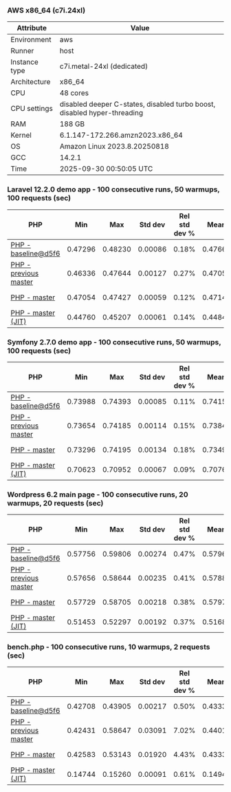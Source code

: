 ### AWS x86_64 (c7i.24xl)

|  Attribute    |     Value      |
|---------------|----------------|
| Environment   |aws|
| Runner        |host|
| Instance type |c7i.metal-24xl (dedicated)|
| Architecture  |x86_64
| CPU           |48 cores|
| CPU settings  |disabled deeper C-states, disabled turbo boost, disabled hyper-threading|
| RAM           |188 GB|
| Kernel        |6.1.147-172.266.amzn2023.x86_64|
| OS            |Amazon Linux 2023.8.20250818|
| GCC           |14.2.1|
| Time          |2025-09-30 00:50:05 UTC|

### Laravel 12.2.0 demo app - 100 consecutive runs, 50 warmups, 100 requests (sec)

|     PHP     |     Min     |     Max     |    Std dev   | Rel std dev % |  Mean  | Mean diff % |   Median   | Median diff % |   Skew  | P-value |  Instr count  |     Memory    |
|-------------|-------------|-------------|--------------|---------------|--------|-------------|------------|---------------|---------|---------|---------------|---------------|
|[PHP - baseline@d5f6](https://github.com/php/php-src/commit/d5f6e56610)|0.47296|0.48230|0.00086|0.18%|0.47667|0.00%|0.47661|0.00%|2.277|0.999|180947807|43.67 MB|
|[PHP - previous master](https://github.com/php/php-src/commit/898235127b)|0.46336|0.47644|0.00127|0.27%|0.47051|-1.29%|0.47036|-1.31%|0.223|0.000|176329146|44.30 MB|
|[PHP - master](https://github.com/php/php-src/commit/96aa0e08a1)|0.47054|0.47427|0.00059|0.12%|0.47148|-1.09%|0.47137|-1.10%|1.585|0.000|176404417|44.30 MB|
|[PHP - master (JIT)](https://github.com/php/php-src/commit/96aa0e08a1)|0.44760|0.45207|0.00061|0.14%|0.44842|-5.93%|0.44834|-5.93%|3.011|0.000|147877218|53.44 MB|

### Symfony 2.7.0 demo app - 100 consecutive runs, 50 warmups, 100 requests (sec)

|     PHP     |     Min     |     Max     |    Std dev   | Rel std dev % |  Mean  | Mean diff % |   Median   | Median diff % |   Skew  | P-value |  Instr count  |     Memory    |
|-------------|-------------|-------------|--------------|---------------|--------|-------------|------------|---------------|---------|---------|---------------|---------------|
|[PHP - baseline@d5f6](https://github.com/php/php-src/commit/d5f6e56610)|0.73988|0.74393|0.00085|0.11%|0.74157|0.00%|0.74147|0.00%|0.326|0.999|291622841|40.27 MB|
|[PHP - previous master](https://github.com/php/php-src/commit/898235127b)|0.73654|0.74185|0.00114|0.15%|0.73849|-0.42%|0.73825|-0.43%|0.937|0.000|287354428|40.57 MB|
|[PHP - master](https://github.com/php/php-src/commit/96aa0e08a1)|0.73296|0.74195|0.00134|0.18%|0.73491|-0.90%|0.73463|-0.92%|2.368|0.000|287354353|40.61 MB|
|[PHP - master (JIT)](https://github.com/php/php-src/commit/96aa0e08a1)|0.70623|0.70952|0.00067|0.09%|0.70764|-4.58%|0.70758|-4.57%|0.395|0.000|267690862|47.58 MB|

### Wordpress 6.2 main page - 100 consecutive runs, 20 warmups, 20 requests (sec)

|     PHP     |     Min     |     Max     |    Std dev   | Rel std dev % |  Mean  | Mean diff % |   Median   | Median diff % |   Skew  | P-value |  Instr count  |     Memory    |
|-------------|-------------|-------------|--------------|---------------|--------|-------------|------------|---------------|---------|---------|---------------|---------------|
|[PHP - baseline@d5f6](https://github.com/php/php-src/commit/d5f6e56610)|0.57756|0.59806|0.00274|0.47%|0.57969|0.00%|0.57878|0.00%|3.916|0.999|1123345227|43.79 MB|
|[PHP - previous master](https://github.com/php/php-src/commit/898235127b)|0.57656|0.58644|0.00235|0.41%|0.57887|-0.14%|0.57796|-0.14%|1.806|0.000|1120249448|44.20 MB|
|[PHP - master](https://github.com/php/php-src/commit/96aa0e08a1)|0.57729|0.58705|0.00218|0.38%|0.57977|0.01%|0.57897|0.03%|1.886|0.286|1120256579|44.20 MB|
|[PHP - master (JIT)](https://github.com/php/php-src/commit/96aa0e08a1)|0.51453|0.52297|0.00192|0.37%|0.51685|-10.84%|0.51620|-10.81%|1.954|0.000|866315639|61.55 MB|

### bench.php - 100 consecutive runs, 10 warmups, 2 requests (sec)

|     PHP     |     Min     |     Max     |    Std dev   | Rel std dev % |  Mean  | Mean diff % |   Median   | Median diff % |   Skew  | P-value |  Instr count  |     Memory    |
|-------------|-------------|-------------|--------------|---------------|--------|-------------|------------|---------------|---------|---------|---------------|---------------|
|[PHP - baseline@d5f6](https://github.com/php/php-src/commit/d5f6e56610)|0.42708|0.43905|0.00217|0.50%|0.43335|0.00%|0.43304|0.00%|0.193|0.999|2020638119|26.61 MB|
|[PHP - previous master](https://github.com/php/php-src/commit/898235127b)|0.42431|0.58647|0.03091|7.02%|0.44012|1.56%|0.42920|-0.89%|2.803|0.000|2020595064|26.96 MB|
|[PHP - master](https://github.com/php/php-src/commit/96aa0e08a1)|0.42583|0.53143|0.01920|4.43%|0.43333|-0.00%|0.42885|-0.97%|4.647|0.000|2020595083|26.96 MB|
|[PHP - master (JIT)](https://github.com/php/php-src/commit/96aa0e08a1)|0.14744|0.15260|0.00091|0.61%|0.14949|-65.50%|0.14931|-65.52%|0.617|0.000|536613197|27.73 MB|

